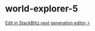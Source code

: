 # world-explorer-5

[Edit in StackBlitz next generation editor ⚡️](https://stackblitz.com/~/github.com/amithcabraal/world-explorer-5)